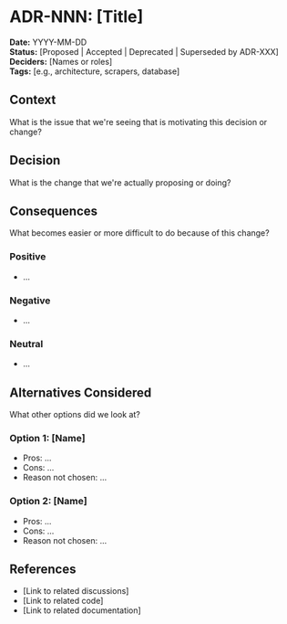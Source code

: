 # ADR-NNN: [Title]

**Date:** YYYY-MM-DD  
**Status:** [Proposed | Accepted | Deprecated | Superseded by ADR-XXX]  
**Deciders:** [Names or roles]  
**Tags:** [e.g., architecture, scrapers, database]

## Context

What is the issue that we're seeing that is motivating this decision or change?

## Decision

What is the change that we're actually proposing or doing?

## Consequences

What becomes easier or more difficult to do because of this change?

### Positive
- ...

### Negative
- ...

### Neutral
- ...

## Alternatives Considered

What other options did we look at?

### Option 1: [Name]
- Pros: ...
- Cons: ...
- Reason not chosen: ...

### Option 2: [Name]
- Pros: ...
- Cons: ...
- Reason not chosen: ...

## References

- [Link to related discussions]
- [Link to related code]
- [Link to related documentation]

